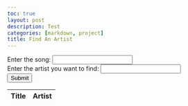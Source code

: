 ```yaml
---
toc: true
layout: post
description: Test
categories: [markdown, project]
title: Find An Artist
---
```


<html>
<head>
    <!-- load jQuery and DataTables styles and scripts -->
    <link rel="stylesheet" type="text/css" href="https://cdn.datatables.net/1.13.4/css/jquery.dataTables.min.css">
    <script type="text/javascript" src="https://code.jquery.com/jquery-3.6.0.min.js"></script>
    <script type="text/javascript" src="https://cdn.datatables.net/1.13.4/js/jquery.dataTables.min.js"></script>
</head>
<body>
    <div>
        <label for="song">Enter the song:</label>
        <input type="text" id="song">
    </div>
    <div>
        <label for="artist">Enter the artist you want to find:</label>
        <input type="text" id="artist">
    </div>
    <button onclick="songCheck()">Submit</button>
    <p id="out"></p>
    <table id="flaskTable" class="table" style="width:100%">
        <thead>
            <tr>
                <th>Title</th>
                <th>Artist</th>
            </tr>
        </thead>
        <tbody id="flaskBody"></tbody>
    </table>
</body>

<script>
    const table = document.getElementById('flaskTable');
    const songIn = document.getElementById('song');
    const artistIn = document.getElementById('artist');
    const outputElement = document.getElementById('out');

    function songCheck() {
        const artistl = artistIn.value.toLowerCase();
        const songl = songIn.value.toLowerCase();

        for (let i = 0; i < table.rows.length; i++) {
            const row = table.rows[i];

            for (let j = 0; j < row.cells.length; j++) {
                const cell = row.cells[j];

                if (cell.innerText.toLowerCase().includes(songl)) {
                    console.log(cell.innerText.toLowerCase());
                    console.log(`Song found in row ${i}`);
                    const rowIndex = i;
                    const prodrow = table.rows[rowIndex];
                    const specrow = document.querySelector(`#flaskTable tr:nth-child(${i-1})`);
                    const speccells = specrow.querySelectorAll("td");

                    for (let k = 1; k < speccells.length; k++) {
                        const prodcell = prodrow.cells[k];
                        console.log(speccells[k].innerText.toLowerCase());
                        console.log(artistl);

                        if (speccells[k].innerText.toLowerCase().includes(artistl)) {
                            console.log('This song contains the artist you are looking for!');
                            outputElement.textContent = 'This song contains the artist you are looking for!';
                            return;
                        } else {
                            console.log('This song does not contain the artist you are looking for:(');
                            outputElement.textContent = 'This song does not contain the artist you are looking for:(';
                            return;
                        }
                    }
                } else {
                    console.log('Song is not in our database. Check spelling or enter a different song.');
                    outputElement.textContent = 'Song is not in our database. Check spelling or enter a different song.';
                }
            }
        }
    }

    $(document).ready(function () {
        fetch('https://playourshiny.duckdns.org/songdatabase', { mode: 'cors' })
            .then(response => {
                if (!response.ok) {
                    throw new Error('API response failed');
                }
                return response.json();
            })
            .then(data => {
                for (let i = 0; i < 20; i++) {
                    const row = data[i];
                    if (!row) {
                        break;
                    }
                    $('#flaskBody').append('<tr><td>' +
                        row.title + '</td><td>' +
                        row.artist + '</td></tr>');
                }
                $("#flaskTable").DataTable();
            })
            .catch(error => {
                console.error('Error:', error);
            });
    });
</script>
</body>
</html>


